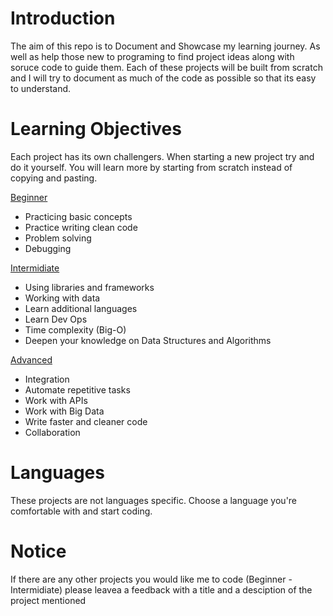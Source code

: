 # Introduction
The aim of this repo is to Document and Showcase my learning journey. As well as help those new to programing to find project ideas along with soruce code to guide them. Each of these projects will be built from scratch and I will try to document as much of the code as possible so that its easy to understand.

# Learning Objectives
Each project has its own challengers. When starting a new project try and do it yourself. You will learn more by starting from scratch instead of copying and pasting. 

[Beginner](https://github.com/iamqaasim/Programing_Projects/tree/main/Beginner)
- Practicing basic concepts 
- Practice writing clean code 
- Problem solving 
- Debugging

[Intermidiate](https://github.com/iamqaasim/Programing_Projects/tree/main/Intermediate)
- Using libraries and frameworks
- Working with data
- Learn additional languages
- Learn Dev Ops
- Time complexity (Big-O)
- Deepen your knowledge on Data Structures and Algorithms

[Advanced](https://github.com/iamqaasim/Programing_Projects/tree/main/Advanced)
- Integration 
- Automate repetitive tasks
- Work with APIs
- Work with Big Data
- Write faster and cleaner code
- Collaboration 

# Languages
These projects are not languages specific. Choose a language you're comfortable with and start coding. 

# Notice
If there are any other projects you would like me to code (Beginner - Intermidiate) please leavea a feedback with a title and a desciption of the project mentioned
